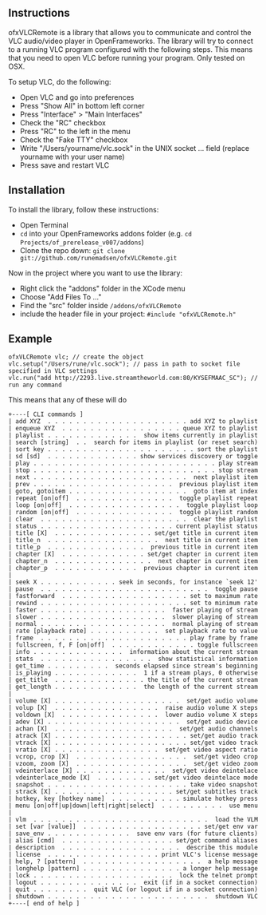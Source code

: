Instructions
------------

ofxVLCRemote is a library that allows you to communicate and control the VLC audio/video player in OpenFrameworks. The library will try to connect to a running VLC program configured with the following steps. This means that you need to open VLC before running your program. Only tested on OSX.

To setup VLC, do the following:

- Open VLC and go into preferences
- Press "Show All" in bottom left corner
- Press "Interface" > "Main Interfaces"
- Check the "RC" checkbox
- Press "RC" to the left in the menu
- Check the "Fake TTY" checkbox
- Write "/Users/yourname/vlc.sock" in the UNIX socket ... field (replace yourname with your user name)
- Press save and restart VLC

Installation
------------

To install the library, follow these instructions:

- Open Terminal
- `cd` into your OpenFrameworks addons folder (e.g. `cd Projects/of_prerelease_v007/addons`)
- Clone the repo down: `git clone git://github.com/runemadsen/ofxVLCRemote.git`

Now in the project where you want to use the library:

- Right click the "addons" folder in the XCode menu
- Choose "Add Files To ..."
- Find the "src" folder inside `/addons/ofxVLCRemote`
- include the header file in your project: `#include "ofxVLCRemote.h"`

Example
-------

    ofxVLCRemote vlc; // create the object
    vlc.setup("/Users/rune/vlc.sock"); // pass in path to socket file specified in VLC settings
    vlc.run("add http://2293.live.streamtheworld.com:80/KYSEFMAAC_SC"); // run any command

This means that any of these will do

    +----[ CLI commands ]
    | add XYZ  . . . . . . . . . . . . . . . . . . . . add XYZ to playlist
    | enqueue XYZ  . . . . . . . . . . . . . . . . . queue XYZ to playlist
    | playlist . . . . . . . . . . . . .  show items currently in playlist
    | search [string]  . .  search for items in playlist (or reset search)
    | sort key . . . . . . . . . . . . . . . . . . . . . sort the playlist
    | sd [sd]  . . . . . . . . . . . . . show services discovery or toggle
    | play . . . . . . . . . . . . . . . . . . . . . . . . . . play stream
    | stop . . . . . . . . . . . . . . . . . . . . . . . . . . stop stream
    | next . . . . . . . . . . . . . . . . . . . . . .  next playlist item
    | prev . . . . . . . . . . . . . . . . . . . .  previous playlist item
    | goto, gotoitem . . . . . . . . . . . . . . . . .  goto item at index
    | repeat [on|off]  . . . . . . . . . . . . . .  toggle playlist repeat
    | loop [on|off]  . . . . . . . . . . . . . . . .  toggle playlist loop
    | random [on|off]  . . . . . . . . . . . . . .  toggle playlist random
    | clear  . . . . . . . . . . . . . . . . . . . . .  clear the playlist
    | status . . . . . . . . . . . . . . . . . . . current playlist status
    | title [X]  . . . . . . . . . . . . . . set/get title in current item
    | title_n  . . . . . . . . . . . . . . . .  next title in current item
    | title_p  . . . . . . . . . . . . . .  previous title in current item
    | chapter [X]  . . . . . . . . . . . . set/get chapter in current item
    | chapter_n  . . . . . . . . . . . . . .  next chapter in current item
    | chapter_p  . . . . . . . . . . . .  previous chapter in current item
    | 
    | seek X . . . . . . . . . . . seek in seconds, for instance `seek 12'
    | pause  . . . . . . . . . . . . . . . . . . . . . . . .  toggle pause
    | fastforward  . . . . . . . . . . . . . . . . . . set to maximum rate
    | rewind . . . . . . . . . . . . . . . . . . . . . set to minimum rate
    | faster . . . . . . . . . . . . . . . . . .  faster playing of stream
    | slower . . . . . . . . . . . . . . . . . .  slower playing of stream
    | normal . . . . . . . . . . . . . . . . . .  normal playing of stream
    | rate [playback rate] . . . . . . . . . .  set playback rate to value
    | frame  . . . . . . . . . . . . . . . . . . . . . play frame by frame
    | fullscreen, f, F [on|off]  . . . . . . . . . . . . toggle fullscreen
    | info . . . . . . . . . . . . .  information about the current stream
    | stats  . . . . . . . . . . . . . . . .  show statistical information
    | get_time . . . . . . . . .  seconds elapsed since stream's beginning
    | is_playing . . . . . . . . . . . .  1 if a stream plays, 0 otherwise
    | get_title  . . . . . . . . . . . . . the title of the current stream
    | get_length . . . . . . . . . . . .  the length of the current stream
    | 
    | volume [X] . . . . . . . . . . . . . . . . . .  set/get audio volume
    | volup [X]  . . . . . . . . . . . . . . .  raise audio volume X steps
    | voldown [X]  . . . . . . . . . . . . . .  lower audio volume X steps
    | adev [X] . . . . . . . . . . . . . . . . . . .  set/get audio device
    | achan [X]  . . . . . . . . . . . . . . . . .  set/get audio channels
    | atrack [X] . . . . . . . . . . . . . . . . . . . set/get audio track
    | vtrack [X] . . . . . . . . . . . . . . . . . . . set/get video track
    | vratio [X] . . . . . . . . . . . . . . .  set/get video aspect ratio
    | vcrop, crop [X]  . . . . . . . . . . . . . . . .  set/get video crop
    | vzoom, zoom [X]  . . . . . . . . . . . . . . . .  set/get video zoom
    | vdeinterlace [X] . . . . . . . . . . . . .  set/get video deintelace
    | vdeinterlace_mode [X]  . . . . . . . . set/get video deintelace mode
    | snapshot . . . . . . . . . . . . . . . . . . . . take video snapshot
    | strack [X] . . . . . . . . . . . . . . . . . set/get subtitles track
    | hotkey, key [hotkey name]  . . . . . . . . . . simulate hotkey press
    | menu [on|off|up|down|left|right|select]  . . . . . . . . .  use menu
    | 
    | vlm  . . . . . . . . . . . . . . . . . . . . . . . . .  load the VLM
    | set [var [value]]  . . . . . . . . . . . . . . . . . set/get env var
    | save_env . . . . . . . . . . . .  save env vars (for future clients)
    | alias [cmd]  . . . . . . . . . . . . . . . . set/get command aliases
    | description  . . . . . . . . . . . . . . . . .  describe this module
    | license  . . . . . . . . . . . . . . . . print VLC's license message
    | help, ? [pattern]  . . . . . . . . . . . . . . . . .  a help message
    | longhelp [pattern] . . . . . . . . . . . . . . a longer help message
    | lock . . . . . . . . . . . . . . . . . . . .  lock the telnet prompt
    | logout . . . . . . . . . . . . . .  exit (if in a socket connection)
    | quit . . . . . . . .  quit VLC (or logout if in a socket connection)
    | shutdown . . . . . . . . . . . . . . . . . . . . . . .  shutdown VLC
    +----[ end of help ]
